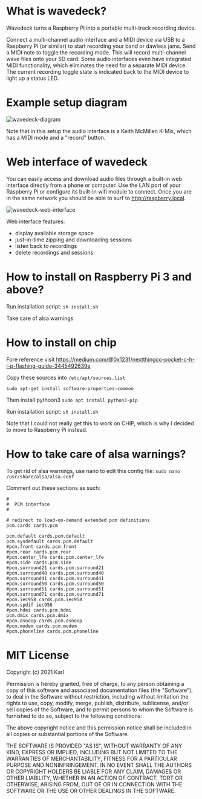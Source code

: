 # What is wavedeck?

Wavedeck turns a Raspberry Pi into a portable multi-track recording device. 

Connect a multi-channel audio interface and a MIDI device via USB to a Raspberry Pi (or similar) to start recording your band or dawless jams. Send a MIDI note to toggle the recording mode. This will record multi-channel wave files onto your SD card. Some audio interfaces even have integrated MIDI functionality, which eliminates the need for a separate MIDI device. The current recording toggle state is indicated back to the MIDI device to light up a status LED.

# Example setup diagram

![wavedeck-diagram](https://user-images.githubusercontent.com/692826/104786417-8bac4a80-5795-11eb-9c7a-b68e2ef0fb5a.png)


Note that in this setup the audio interface is a Keith McMillen K-Mix, which has a MIDI mode and a "record" button.

# Web interface of wavedeck

You can easily access and download audio files through a built-in web interface directly from a phone or computer. Use the LAN port of your Raspberry Pi or configure its built-in wifi module to connect. Once you are in the same network you should be able to surf to http://raspberry.local.

![wavedeck-web-interface](https://user-images.githubusercontent.com/692826/104780426-77625080-5789-11eb-8891-54cbfe9e81c6.png)

Web interface features:
- display available storage space
- just-in-time zipping and downloading sessions 
- listen back to recordings
- delete recordings and sessions

# How to install on Raspberry Pi 3 and above?

Run installation script:
`sh install.sh`

Take care of alsa warnings

# How to install on chip

Fore reference visit https://medium.com/@0x1231/nextthingco-pocket-c-h-i-p-flashing-guide-3445492639e

Copy these sources into `/etc/apt/sources.list`

`sudo apt-get install software-properties-common`

Then install pythoon3
`sudo apt install python3-pip`

Run installation script:
`sh install.sh`

Note that I could not really get this to work on CHIP, which
is why I decided to move to Raspberry Pi instead.

# How to take care of alsa warnings?

To get rid of alsa warnings, use nano to edit this config file:
`sudo nano /usr/share/alsa/alsa.conf`

Comment out these sections as such:

```
#
#  PCM interface
#

# redirect to load-on-demand extended pcm definitions
pcm.cards cards.pcm

pcm.default cards.pcm.default
pcm.sysdefault cards.pcm.default
#pcm.front cards.pcm.front
#pcm.rear cards.pcm.rear
#pcm.center_lfe cards.pcm.center_lfe
#pcm.side cards.pcm.side
#pcm.surround21 cards.pcm.surround21
#pcm.surround40 cards.pcm.surround40
#pcm.surround41 cards.pcm.surround41
#pcm.surround50 cards.pcm.surround50
#pcm.surround51 cards.pcm.surround51
#pcm.surround71 cards.pcm.surround71
#pcm.iec958 cards.pcm.iec958
#pcm.spdif iec958
#pcm.hdmi cards.pcm.hdmi
pcm.dmix cards.pcm.dmix
#pcm.dsnoop cards.pcm.dsnoop
#pcm.modem cards.pcm.modem
#pcm.phoneline cards.pcm.phoneline
```

# MIT License

Copyright (c) 2021 Karl

Permission is hereby granted, free of charge, to any person obtaining a copy
of this software and associated documentation files (the "Software"), to deal
in the Software without restriction, including without limitation the rights
to use, copy, modify, merge, publish, distribute, sublicense, and/or sell
copies of the Software, and to permit persons to whom the Software is
furnished to do so, subject to the following conditions:

The above copyright notice and this permission notice shall be included in all
copies or substantial portions of the Software.

THE SOFTWARE IS PROVIDED "AS IS", WITHOUT WARRANTY OF ANY KIND, EXPRESS OR
IMPLIED, INCLUDING BUT NOT LIMITED TO THE WARRANTIES OF MERCHANTABILITY,
FITNESS FOR A PARTICULAR PURPOSE AND NONINFRINGEMENT. IN NO EVENT SHALL THE
AUTHORS OR COPYRIGHT HOLDERS BE LIABLE FOR ANY CLAIM, DAMAGES OR OTHER
LIABILITY, WHETHER IN AN ACTION OF CONTRACT, TORT OR OTHERWISE, ARISING FROM,
OUT OF OR IN CONNECTION WITH THE SOFTWARE OR THE USE OR OTHER DEALINGS IN THE
SOFTWARE.
